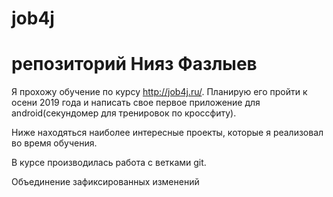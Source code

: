 # job4j
# репозиторий Нияз Фазлыев

Я прохожу обучение по курсу http://job4j.ru/. Планирую его пройти к осени 2019 года и написать свое первое 
приложение для android(секундомер для тренировок по кроссфиту).

Ниже находяться наиболее интересные проекты, которые я реализовал во время обучения.

В курсе производилась работа с ветками git.

Объединение зафиксированных изменений